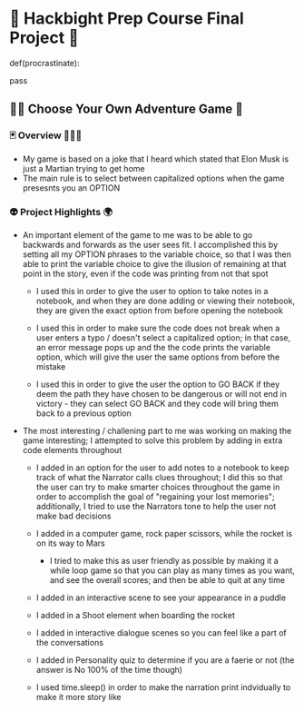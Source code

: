 # 🌟 Hackbight Prep Course Final Project 🍎

def(procrastinate):

  pass

## 🧚‍♀️ Choose Your Own Adventure Game 🚀

### 🃏 Overview 👨‍👩‍👦

- My game is based on a joke that I heard which stated that Elon Musk is just a Martian trying to get home
- The main rule is to select between capitalized options when the game presesnts you an OPTION


### 👽 Project Highlights 🌍

- An important element of the game to me was to be able to go
  backwards and forwards as the user sees fit. I accomplished 
  this by setting all my OPTION phrases to the variable choice, 
  so that I was then able to print the variable choice to give
  the illusion of remaining at that point in the story, even if
  the code was printing from not that spot

    - I used this in order to give the user to option to take notes
      in a notebook, and when they are done adding or viewing their
      notebook, they are given the exact option from before opening
      the notebook

    - I used this in order to make sure the code does not break when
      a user enters a typo /  doesn't select a capitalized option; in that case, 
      an error message pops up and the the code prints the variable option, 
      which will give the user the same options from before the mistake

    - I used this in order to give the user the option to GO BACK if 
      they deem the path they have chosen to be dangerous or will not 
      end in victory - they can select GO BACK and they code will bring them back to a previous option

- The most interesting / challening part to me was working on 
  making the game interesting; I attempted to solve this 
  problem by adding in extra code elements throughout

    - I added in an option for the user to add notes to a notebook
      to keep track of what the Narrator calls clues throughout; I
      did this so that the user can try to make smarter choices 
      throughout the game in order to accomplish the goal of 
      "regaining your lost memories"; additionally, I tried to use
      the Narrators tone to help the user not make bad decisions

    - I added in a computer game, rock paper scissors, while the
      rocket is on its way to Mars

        - I tried to make this as user friendly as possible by 
          making it a while loop game so that you can play as 
          many times as you want, and see the overall scores; and
          then be able to quit at any time

    - I added in an interactive scene to see your appearance 
      in a puddle

    - I added in a Shoot element when boarding the rocket

    - I added in interactive dialogue scenes so you can feel
      like a part of the conversations

    - I added in Personality quiz to determine if you are a
      faerie or not (the answer is No 100% of the time though)
      
    - I used time.sleep() in order to make the narration print indvidually to make it more story like